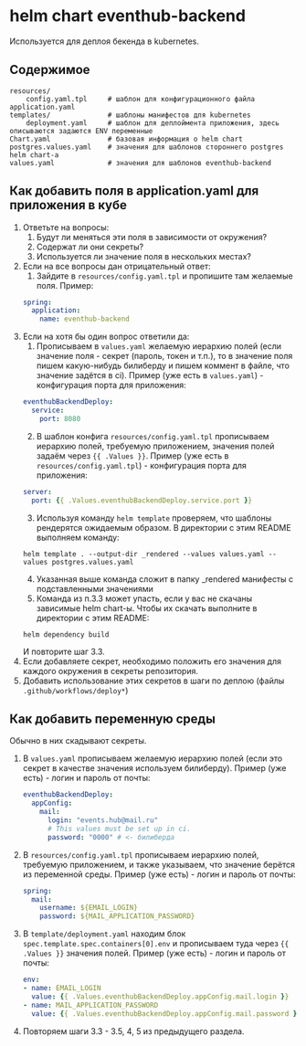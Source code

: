 # helm chart eventhub-backend

Используется для деплоя бекенда в kubernetes.

## Содержимое

```
resources/
    config.yaml.tpl     # шаблон для конфигурационного файла application.yaml
templates/              # шаблоны манифестов для kubernetes
    deployment.yaml     # шаблон для деплоймента приложения, здесь описываются задаются ENV переменные
Chart.yaml              # базовая информация о helm chart
postgres.values.yaml    # значения для шаблонов стороннего postgres helm chart-а
values.yaml             # значения для шаблонов eventhub-backend 
```

## Как добавить поля в application.yaml для приложения в кубе

1. Ответьте на вопросы:
   1. Будут ли меняться эти поля в зависимости от окружения? 
   2. Содержат ли они секреты?
   3. Используется ли значение поля в нескольких местах?
2. Если на все вопросы дан отрицательный ответ:
   1. Зайдите в `resources/config.yaml.tpl` и пропишите там желаемые поля. Пример:
   ```yaml
   spring:
     application:
       name: eventhub-backend
   ```
3. Если на хотя бы один вопрос ответили да:
   1. Прописываем в `values.yaml` желаемую иерархию полей (если значение поля - секрет (пароль, токен и т.п.), то в значение поля пишем какую-нибудь билиберду и пишем коммент в файле, что значение задётся в ci). Пример (уже есть в `values.yaml`) - конфигурация порта для приложения:
   ```yaml
   eventhubBackendDeploy:
     service:
       port: 8080
   ```
   2. В шаблон конфига `resources/config.yaml.tpl` прописываем иерархию полей, требуемую приложением, значения полей задаём через `{{ .Values }}`. Пример (уже есть в `resources/config.yaml.tpl`) - конфигурация порта для приложения:
   ```yaml
   server:
     port: {{ .Values.eventhubBackendDeploy.service.port }}
   ```
   3. Используя команду `helm template` проверяем, что шаблоны рендерятся ожидаемым образом. В директории с этим README выполняем команду:
   ```shell
   helm template . --output-dir _rendered --values values.yaml --values postgres.values.yaml
   ```
   4. Указанная выше команда сложит в папку _rendered манифесты с подставленными значениями
   5. Команда из п.3.3 может упасть, если у вас не скачаны зависимые helm chart-ы. Чтобы их скачать выполните в директории с этим README:
   ```shell
   helm dependency build
   ```
   И повторите шаг 3.3.
4. Если добавляете секрет, необходимо положить его значения для каждого окружения в секреты репозитория.
5. Добавить использование этих секретов в шаги по деплою (файлы `.github/workflows/deploy*`)

## Как добавить переменную среды

Обычно в них скадывают секреты.
1. В `values.yaml` прописываем желаемую иерархию полей (если это секрет в качестве значения используем билиберду). Пример (уже есть) - логин и пароль от почты:
    ```yaml
    eventhubBackendDeploy:
      appConfig:
        mail:
          login: "events.hub@mail.ru"
          # This values must be set up in ci.
          password: "0000" # <- билиберда
    ```
2. В `resources/config.yaml.tpl` прописываем иерархию полей, требуемую приложением, и также указываем, что значение берётся из переменной среды. Пример (уже есть) - логин и пароль от почты:
    ```yaml
    spring:
      mail:
        username: ${EMAIL_LOGIN}
        password: ${MAIL_APPLICATION_PASSWORD}
    ```
3. В `template/deployment.yaml` находим блок `spec.template.spec.containers[0].env` и прописываем туда через `{{ .Values }}` значения полей. Пример (уже есть) - логин и пароль от почты:
   ```yaml
   env:
   - name: EMAIL_LOGIN
     value: {{ .Values.eventhubBackendDeploy.appConfig.mail.login }}
   - name: MAIL_APPLICATION_PASSWORD
     value: {{ .Values.eventhubBackendDeploy.appConfig.mail.password }}
   ```
4. Повторяем шаги 3.3 - 3.5, 4, 5 из предыдущего раздела.

